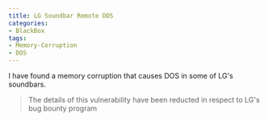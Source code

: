 ```yaml
---
title: LG Soundbar Remote DOS
categories:
- BlackBox
tags:
- Memory-Corruption
- DOS
---
```


I have found a memory corruption that causes DOS in some of LG's soundbars.

> The details of this vulnerability have been reducted in respect to LG's bug bounty program

